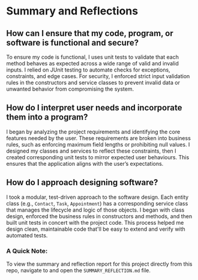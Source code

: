 # Summary and Reflections

## How can I ensure that my code, program, or software is functional and secure?
To ensure my code is functional, I uses unit tests to validate that each method behaves as expected across a wide range of valid and invalid inputs. I relied on JUnit testing to automate checks for exceptions, constraints, and edge cases. For security, I enforced strict input validation rules in the constructors and service classes to prevent invalid data or unwanted behavior from compromising the system.

## How do I interpret user needs and incorporate them into a program?
I began by analyzing the project requirements and identifying the core features needed by the user. These requirements are broken into business rules, such as enforcing maximum field lengths or prohibiting null values. I designed my classes and services to reflect these constraints, then I created corresponding unit tests to mirror expected user behaviours. This ensures that the application aligns with the user’s expectations.

## How do I approach designing software?
I took a modular, test-driven approach to the software design. Each entity class (e.g., `Contact`, `Task`, `Appointment`) has a corresponding service class that manages the lifecycle and logic of those objects. I began with class design, enforced the business rules in constructors and methods, and then built unit tests in concert with the project code. This process helped me design clean, maintainable code that'll be easy to extend and verify with automated tests.

### A Quick Note:
To view the summary and reflection report for this project directly from this repo, navigate to and open the `SUMMARY_REFLECTION.md` file.

